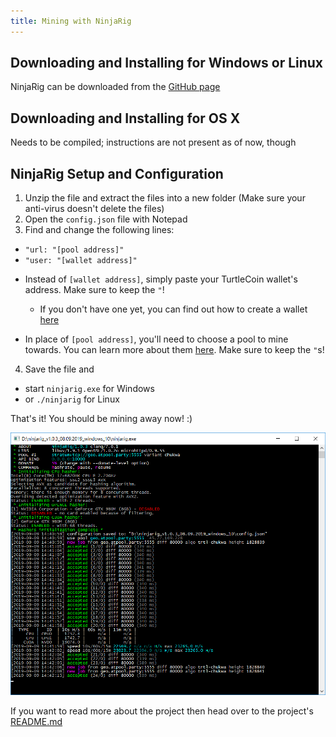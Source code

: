 ```yaml
---
title: Mining with NinjaRig
---
```


## Downloading and Installing for Windows or Linux

NinjaRig can be downloaded from the [GitHub page](https://github.com/turtlecoin/ninjarig/releases/latest)

## Downloading and Installing for OS X

Needs to be compiled; instructions are not present as of now, though

## NinjaRig Setup and Configuration

1. Unzip the file and extract the files into a new folder (Make sure your anti-virus doesn't delete the files)
2. Open the `config.json` file with Notepad
3. Find and change the following lines:

* `"url: "[pool address]"`
* `"user: "[wallet address]"`

- Instead of `[wallet address]`, simply paste your TurtleCoin wallet's address. Make sure to keep the `"`!
  - If you don't have one yet, you can find out how to create a wallet [here](../wallets/Making-a-Wallet)

- In place of `[pool address]`, you'll need to choose a pool to mine towards. You can learn more about them [here](Pools). Make sure to keep the `"`s!  

4.  Save the file and
  * start `ninjarig.exe` for Windows
  *  or `./ninjarig` for Linux

That's it! You should be mining away now! :)

![ninjarig-working](../../assets/ninjarig-working.png)

If you want to read more about the project then head over to the project's [README.md](https://github.com/turtlecoin/ninjarig/blob/master/README.md)
